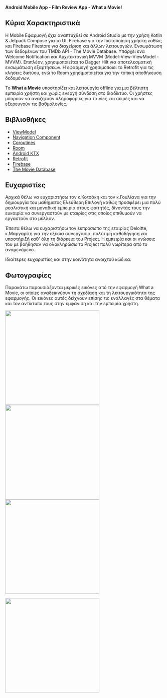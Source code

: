 **Android Mobile App - Film Review App - What a Movie!**

## Κύρια Χαρακτηριστικά

Η Mobile Εφαρμογή έχει αναπτυχθεί σε Android Studio με την χρήση Kotlin & Jetpack Compose για το UI. 
Firebase για την πιστοποίηση χρήστη καθώς και Firebase Firestore για διαχείριση και άλλων λειτουργιών. 
Ενσωμάτωση των δεδομένων του TMDb API - The Movie Database. Υπαρχει ενα Welcome Notification και Αρχιτεκτονική MVVM (Model-View-ViewModel - MVVM). Επιπλέον, χρησιμοποιείται το Dagger Hilt για αποτελεσματική ενσωμάτωση εξαρτήσεων. Η εφαρμογή χρησιμοποιεί το Retrofit για τις κλήσεις δικτύου, ενώ το Room χρησιμοποιείται για την τοπική αποθήκευση δεδομένων.

Το **What a Movie** υποστηρίζει και λειτουργία offline για μια βέλτιστη εμπειρία χρήστη και χωρίς ενεργή σύνδεση στο διαδίκτυο. Οι χρήστες μπορούν να αναζητούν πληροφορίες για ταινίες και σειρές και να εξερευνούν τις βαθμολογίες.

## Βιβλιοθήκες

* [ViewModel](https://developer.android.com/topic/libraries/architecture/viewmodel)
* [Navigation Component](https://developer.android.com/guide/navigation)
* [Coroutines](https://kotlinlang.org/docs/reference/coroutines-overview.html)
* [Room](https://developer.android.com/topic/libraries/architecture/room)
* [Android KTX](https://developer.android.com/kotlin/ktx)
* [Retrofit](https://square.github.io/retrofit/)
* [Firebase](https://developer.android.com/studio/write/firebase)
* [The Movie Database](https://developer.themoviedb.org/docs/getting-started)

## Ευχαριστίες

Αρχικά θέλω να ευχαριστήσω τον κ.Κοτσάκη και τον κ.Γουλίανα για την δημιουργία του μαθήματος Ελεύθερη Επιλογή καθώς προσφέρει μια πολύ ρεαλιστική και μοναδική εμπειρία στους φοιτητές, δίνοντάς τους την ευκαιρία να συνεργαστούν με εταιρίες στις οποίες επιθυμούν να εργαστούν στο μέλλον.

Έπειτα θέλω να ευχαριστήσω τον εκπρόσωπο της εταιρίας Deloitte, κ.Μαργαρίτη για την εξέσια συνεργασία, πολύτιμη καθοδήγηση και υποστήριξή καθ' όλη τη διάρκεια του Project. Η εμπειρία και οι γνώσεις του με βοήθησαν να ολοκληρώσω το Project πολύ νωρίτερα από το αναμενόμενο.

Ιδιαίτερες ευχαριστίες και στην κοινότητα ανοιχτού κώδικα.

## Φωτογραφίες 

Παρακάτω παρουσιάζονται μερικές εικόνες από την εφαρμογή What a Movie, οι οποίες αναδεικνύουν τη σχεδίαση και τη λειτουργικότητα της εφαρμογής. Οι εικόνες αυτές δείχνουν επίσης τις εναλλαγές στα θέματα και τον αντίκτυπο τους στην εμφάνιση και την εμπειρία χρήστη.

<p float="left"> 
  <img src="https://github.com/JimMono98/What-A-Movie/assets/149162918/56cfb5fb-8aa9-47da-afda-565e94e6cc80" width="300" />
  <img src="https://github.com/JimMono98/What-A-Movie/assets/149162918/e576b2c4-a298-4583-8a3a-a907ca6f717e" width="300" />
  <img src="https://github.com/JimMono98/What-A-Movie/assets/149162918/f5a468db-8629-4ced-9ceb-6d60dbba27c4" width="300" />
</p>

  <img src="https://github.com/JimMono98/What-A-Movie/assets/149162918/bc4ed52a-cdfa-459c-83d3-99610aefa39f" width="300" />
